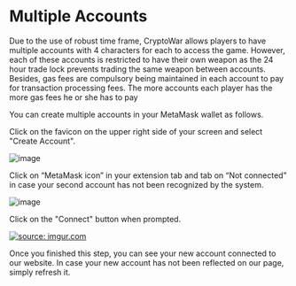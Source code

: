 # Multiple Accounts

Due to the use of robust time frame, CryptoWar allows players to have multiple accounts with 4 characters for each to access the game. However, each of these accounts is restricted to have their own weapon as the 24 hour trade lock prevents trading the same weapon between accounts. Besides, gas fees are compulsory being maintained in each account to pay for transaction processing fees. The more accounts each player has the more gas fees he or she has to pay

You can create multiple accounts in your MetaMask wallet as follows.

Click on the favicon on the upper right side of your screen and select "Create Account".


![image](https://user-images.githubusercontent.com/90205972/134547215-f78d7ba9-43ed-4bd9-b677-341a25132ed6.png)


Click on “MetaMask icon” in your extension tab and tab on “Not connected” in case your second account has not been recognized by the system.


![image](https://user-images.githubusercontent.com/90205972/134549192-61a770ed-b851-48ce-aedc-09148e153c7f.png)


Click on the "Connect" button when prompted.


<a href="https://imgur.com/9xFxVvp"><img src="https://i.imgur.com/9xFxVvp.png" title="source: imgur.com" /></a>



Once you finished this step, you can see your new account connected to our website. In case your new account has not been reflected on our page, simply refresh it.

